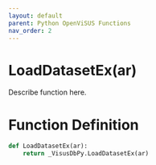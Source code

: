 ```yaml
---
layout: default
parent: Python OpenViSUS Functions
nav_order: 2
---
```


# LoadDatasetEx(ar)

Describe function here.

# Function Definition

```python
def LoadDatasetEx(ar):
    return _VisusDbPy.LoadDatasetEx(ar)

```